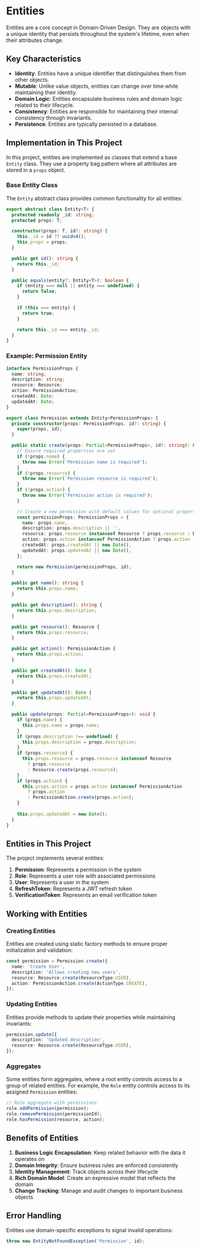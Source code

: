 # Entities

Entities are a core concept in Domain-Driven Design. They are objects with a unique identity that persists throughout the system's lifetime, even when their attributes change.

## Key Characteristics

- **Identity**: Entities have a unique identifier that distinguishes them from other objects.
- **Mutable**: Unlike value objects, entities can change over time while maintaining their identity.
- **Domain Logic**: Entities encapsulate business rules and domain logic related to their lifecycle.
- **Consistency**: Entities are responsible for maintaining their internal consistency through invariants.
- **Persistence**: Entities are typically persisted in a database.

## Implementation in This Project

In this project, entities are implemented as classes that extend a base `Entity` class. They use a property bag pattern where all attributes are stored in a `props` object.

### Base Entity Class

The `Entity` abstract class provides common functionality for all entities:

```typescript
export abstract class Entity<T> {
  protected readonly _id: string;
  protected props: T;

  constructor(props: T, id?: string) {
    this._id = id ?? uuidv4();
    this.props = props;
  }

  public get id(): string {
    return this._id;
  }

  public equals(entity?: Entity<T>): boolean {
    if (entity === null || entity === undefined) {
      return false;
    }

    if (this === entity) {
      return true;
    }

    return this._id === entity._id;
  }
}
```

### Example: Permission Entity

```typescript
interface PermissionProps {
  name: string;
  description: string;
  resource: Resource;
  action: PermissionAction;
  createdAt: Date;
  updatedAt: Date;
}

export class Permission extends Entity<PermissionProps> {
  private constructor(props: PermissionProps, id?: string) {
    super(props, id);
  }

  public static create(props: Partial<PermissionProps>, id?: string): Permission {
    // Ensure required properties are set
    if (!props.name) {
      throw new Error('Permission name is required');
    }
    if (!props.resource) {
      throw new Error('Permission resource is required');
    }
    if (!props.action) {
      throw new Error('Permission action is required');
    }

    // Create a new permission with default values for optional properties
    const permissionProps: PermissionProps = {
      name: props.name,
      description: props.description || '',
      resource: props.resource instanceof Resource ? props.resource : Resource.create(props.resource),
      action: props.action instanceof PermissionAction ? props.action : PermissionAction.create(props.action),
      createdAt: props.createdAt || new Date(),
      updatedAt: props.updatedAt || new Date(),
    };

    return new Permission(permissionProps, id);
  }

  public get name(): string {
    return this.props.name;
  }

  public get description(): string {
    return this.props.description;
  }

  public get resource(): Resource {
    return this.props.resource;
  }

  public get action(): PermissionAction {
    return this.props.action;
  }

  public get createdAt(): Date {
    return this.props.createdAt;
  }

  public get updatedAt(): Date {
    return this.props.updatedAt;
  }

  public update(props: Partial<PermissionProps>): void {
    if (props.name) {
      this.props.name = props.name;
    }
    if (props.description !== undefined) {
      this.props.description = props.description;
    }
    if (props.resource) {
      this.props.resource = props.resource instanceof Resource 
        ? props.resource 
        : Resource.create(props.resource);
    }
    if (props.action) {
      this.props.action = props.action instanceof PermissionAction 
        ? props.action 
        : PermissionAction.create(props.action);
    }
    
    this.props.updatedAt = new Date();
  }
}
```

## Entities in This Project

The project implements several entities:

1. **Permission**: Represents a permission in the system
2. **Role**: Represents a user role with associated permissions
3. **User**: Represents a user in the system
4. **RefreshToken**: Represents a JWT refresh token
5. **VerificationToken**: Represents an email verification token

## Working with Entities

### Creating Entities

Entities are created using static factory methods to ensure proper initialization and validation:

```typescript
const permission = Permission.create({
  name: 'Create User',
  description: 'Allows creating new users',
  resource: Resource.create(ResourceType.USER),
  action: PermissionAction.create(ActionType.CREATE),
});
```

### Updating Entities

Entities provide methods to update their properties while maintaining invariants:

```typescript
permission.update({
  description: 'Updated description',
  resource: Resource.create(ResourceType.USER),
});
```

### Aggregates

Some entities form aggregates, where a root entity controls access to a group of related entities. For example, the `Role` entity controls access to its assigned `Permission` entities:

```typescript
// Role aggregate with permissions
role.addPermission(permission);
role.removePermission(permissionId);
role.hasPermission(resource, action);
```

## Benefits of Entities

1. **Business Logic Encapsulation**: Keep related behavior with the data it operates on
2. **Domain Integrity**: Ensure business rules are enforced consistently
3. **Identity Management**: Track objects across their lifecycle
4. **Rich Domain Model**: Create an expressive model that reflects the domain
5. **Change Tracking**: Manage and audit changes to important business objects

## Error Handling

Entities use domain-specific exceptions to signal invalid operations:

```typescript
throw new EntityNotFoundException('Permission', id);
```